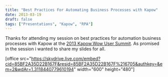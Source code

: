 ```yaml
---
title: "Best Practices For Automating Business Processes with Kapow"
date: 2013-03-19
draft: false
tags: ["Presentations", "Kapow", "RPA"]
---
```


Thanks for attending my session on best practices for automation business processes with Kapow at the [2013 Kapow.Wow User Summit](http://www.kapow-wow.com/). As promised in the session i wanted to share my slides for all.

[office src="https://skydrive.live.com/embed?cid=85BF2A35D22B167F&resid=85BF2A35D22B167F%216705&authkey=&em=2&wdAr=1.3118440779610194" width="600" height="480"]